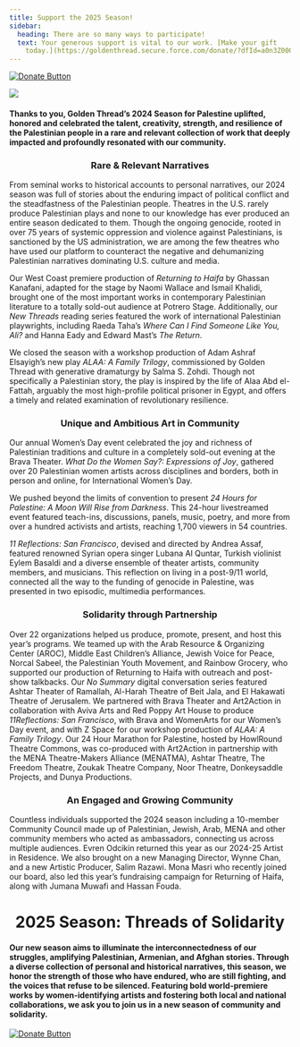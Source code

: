 ```yaml
---
title: Support the 2025 Season!
sidebar:
  heading: There are so many ways to participate!
  text: Your generous support is vital to our work. [Make your gift
    today.](https://goldenthread.secure.force.com/donate/?dfId=a0n3Z00000tn4RsQAI)
---
```

[![Donate Button](/img/archive/2015/03/Donate-Button-400.jpg)](https://goldenthread.secure.force.com/donate/?dfId=a0n3Z00000tn4RsQAI)

![](/img/archive/2015/03/20thAnniversary-Line-1024x36.jpg)

#### Thanks to you, Golden Thread’s 2024 Season for Palestine uplifted, honored and celebrated the talent, creativity, strength, and resilience of the Palestinian people in a rare and relevant collection of work that deeply impacted and profoundly resonated with our community.

### **<center>**Rare & Relevant Narratives**<center>**

From seminal works to historical accounts to personal narratives, our 2024 season was full of stories about the enduring impact of political conflict and the steadfastness of the Palestinian people. Theatres in the U.S. rarely produce Palestinian plays and none to our knowledge has ever produced an entire season dedicated to them. Though the ongoing genocide, rooted in over 75 years of systemic oppression and violence against Palestinians, is sanctioned by the US administration, we are among the few theatres who have used our platform to counteract the negative and dehumanizing Palestinian narratives dominating U.S. culture and media.

Our West Coast premiere production of *Returning to Haifa* by Ghassan Kanafani, adapted for the stage by Naomi Wallace and Ismail Khalidi, brought one of the most important works in contemporary Palestinian literature to a totally sold-out audience at Potrero Stage. Additionally, our *New Threads* reading series featured the work of international Palestinian playwrights, including Raeda Taha’s *Where Can I Find Someone Like You, Ali?* and Hanna Eady and Edward Mast’s *The Return*.

We closed the season with a workshop production of Adam Ashraf Elsayigh’s new play *ALAA: A Family Trilogy*, commissioned by Golden Thread with generative dramaturgy by Salma S. Zohdi. Though not specifically a Palestinian story, the play is inspired by the life of Alaa Abd el-Fattah, arguably the most high-profile political prisoner in Egypt, and offers a timely and related examination of revolutionary resilience.

### **<center>**Unique and Ambitious Art in Community**<center>**

Our annual Women’s Day event celebrated the joy and richness of Palestinian traditions and culture in a completely sold-out evening at the Brava Theater. *What Do the Women Say?: Expressions of Joy*, gathered over 20 Palestinian women artists across disciplines and borders, both in person and online, for International Women’s Day.

We pushed beyond the limits of convention to present *24 Hours for Palestine: A Moon Will Rise from Darkness*. This 24-hour livestreamed event featured teach-ins, discussions, panels, music, poetry, and more from over a hundred activists and artists, reaching 1,700 viewers in 54 countries. 

*11 Reflections: San Francisco*, devised and directed by Andrea Assaf, featured renowned Syrian opera singer Lubana Al Quntar, Turkish violinist Eylem Basaldi and a diverse ensemble of theater artists, community members, and musicians. This reflection on living in a post-9/11 world, connected all the way to the funding of genocide in Palestine, was presented in two episodic, multimedia performances.

### **<center>**Solidarity through Partnership**<center>**

Over 22 organizations helped us produce, promote, present, and host this year’s programs. We teamed up with the Arab Resource & Organizing Center (AROC), Middle East Children’s Alliance, Jewish Voice for Peace, Norcal Sabeel, the Palestinian Youth Movement, and Rainbow Grocery, who supported our production of Returning to Haifa with outreach and post-show talkbacks. Our *No Summary* digital conversation series featured Ashtar Theater of Ramallah, Al-Harah Theatre of Beit Jala, and El Hakawati Theatre of Jerusalem. We partnered with Brava Theater and Art2Action in collaboration with Aviva Arts and Red Poppy Art House to produce *11Reflections: San Francisco*, with Brava and WomenArts for our Women’s Day event, and with Z Space for our workshop production of *ALAA: A Family Trilogy*. Our 24 Hour Marathon for Palestine, hosted by HowlRound Theatre Commons, was co-produced with Art2Action in partnership with the MENA Theatre-Makers Alliance (MENATMA), Ashtar Theatre, The Freedom Theatre, Zoukak Theatre Company, Noor Theatre, Donkeysaddle Projects, and Dunya Productions.

### **<center>**An Engaged and Growing Community**<center>**

Countless individuals supported the 2024 season including a 10-member Community Council made up of Palestinian, Jewish, Arab, MENA and other community members who acted as ambassadors, connecting us across multiple audiences. Evren Odcikin returned this year as our 2024-25 Artist in Residence. We also brought on a new Managing Director, Wynne Chan, and a new Artistic Producer, Salim Razawi. Mona Masri who recently joined our board, also led this year’s fundraising campaign for Returning of Haifa, along with Jumana Muwafi and Hassan Fouda.

# **<center>**2025 Season: Threads of Solidarity**<center>**

#### Our new season aims to illuminate the interconnectedness of our struggles, amplifying Palestinian, Armenian, and Afghan stories. Through a diverse collection of personal and historical narratives, this season, we honor the strength of those who have endured, who are still fighting, and the voices that refuse to be silenced. Featuring bold world-premiere works by women-identifying artists and fostering both local and national collaborations, we ask you to join us in a new season of community and solidarity.

[![Donate Button](/img/archive/2015/03/Donate-Button-400.jpg)](https://goldenthread.secure.force.com/donate/?dfId=a0n3Z00000tn4RsQAI)